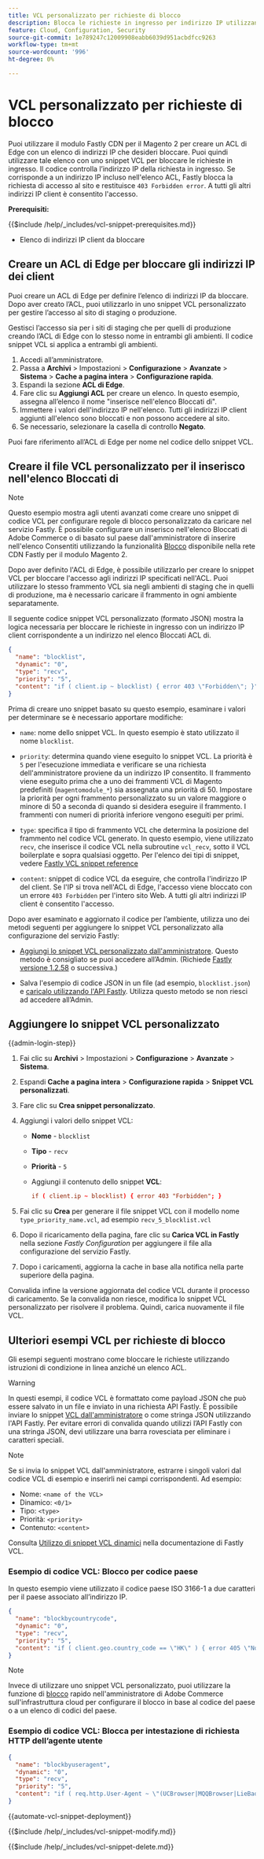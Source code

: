 ```yaml
---
title: VCL personalizzato per richieste di blocco
description: Blocca le richieste in ingresso per indirizzo IP utilizzando un elenco di controllo di accesso (ACL) di Edge con uno snippet VCL personalizzato.
feature: Cloud, Configuration, Security
source-git-commit: 1e789247c12009908eabb6039d951acbdfcc9263
workflow-type: tm+mt
source-wordcount: '996'
ht-degree: 0%

---
```


# VCL personalizzato per richieste di blocco

Puoi utilizzare il modulo Fastly CDN per il Magento 2 per creare un ACL di Edge con un elenco di indirizzi IP che desideri bloccare. Puoi quindi utilizzare tale elenco con uno snippet VCL per bloccare le richieste in ingresso. Il codice controlla l’indirizzo IP della richiesta in ingresso. Se corrisponde a un indirizzo IP incluso nell&#39;elenco ACL, Fastly blocca la richiesta di accesso al sito e restituisce `403 Forbidden error`. A tutti gli altri indirizzi IP client è consentito l&#39;accesso.

**Prerequisiti:**

{{$include /help/_includes/vcl-snippet-prerequisites.md}}

- Elenco di indirizzi IP client da bloccare

## Creare un ACL di Edge per bloccare gli indirizzi IP dei client

Puoi creare un ACL di Edge per definire l’elenco di indirizzi IP da bloccare. Dopo aver creato l’ACL, puoi utilizzarlo in uno snippet VCL personalizzato per gestire l’accesso al sito di staging o produzione.

Gestisci l’accesso sia per i siti di staging che per quelli di produzione creando l’ACL di Edge con lo stesso nome in entrambi gli ambienti. Il codice snippet VCL si applica a entrambi gli ambienti.

1. Accedi all’amministratore.
1. Passa a **Archivi** > Impostazioni > **Configurazione** > **Avanzate** > **Sistema** > **Cache a pagina intera** > **Configurazione rapida**.
1. Espandi la sezione **ACL di Edge**.
1. Fare clic su **Aggiungi ACL** per creare un elenco. In questo esempio, assegna all’elenco il nome &quot;inserisce nell&#39;elenco Bloccati di&quot;.
1. Immettere i valori dell&#39;indirizzo IP nell&#39;elenco. Tutti gli indirizzi IP client aggiunti all&#39;elenco sono bloccati e non possono accedere al sito.
1. Se necessario, selezionare la casella di controllo **Negato**.

Puoi fare riferimento all’ACL di Edge per nome nel codice dello snippet VCL.

## Creare il file VCL personalizzato per il inserisco nell&#39;elenco Bloccati di

>[!NOTE]
>
>Questo esempio mostra agli utenti avanzati come creare uno snippet di codice VCL per configurare regole di blocco personalizzato da caricare nel servizio Fastly. È possibile configurare un inserisco nell&#39;elenco Bloccati di Adobe Commerce o di basato sul paese dall&#39;amministratore di inserire nell&#39;elenco Consentiti utilizzando la funzionalità [Blocco](https://github.com/fastly/fastly-magento2/blob/master/Documentation/Guides/BLOCKING.md) disponibile nella rete CDN Fastly per il modulo Magento 2.

Dopo aver definito l&#39;ACL di Edge, è possibile utilizzarlo per creare lo snippet VCL per bloccare l&#39;accesso agli indirizzi IP specificati nell&#39;ACL. Puoi utilizzare lo stesso frammento VCL sia negli ambienti di staging che in quelli di produzione, ma è necessario caricare il frammento in ogni ambiente separatamente.

Il seguente codice snippet VCL personalizzato (formato JSON) mostra la logica necessaria per bloccare le richieste in ingresso con un indirizzo IP client corrispondente a un indirizzo nel elenco Bloccati ACL di.

```json
{
  "name": "blocklist",
  "dynamic": "0",
  "type": "recv",
  "priority": "5",
  "content": "if ( client.ip ~ blocklist) { error 403 \"Forbidden\"; }"
}
```

Prima di creare uno snippet basato su questo esempio, esaminare i valori per determinare se è necessario apportare modifiche:

- `name`: nome dello snippet VCL. In questo esempio è stato utilizzato il nome `blocklist`.

- `priority`: determina quando viene eseguito lo snippet VCL. La priorità è `5` per l&#39;esecuzione immediata e verificare se una richiesta dell&#39;amministratore proviene da un indirizzo IP consentito. Il frammento viene eseguito prima che a uno dei frammenti VCL di Magento predefiniti (`magentomodule_*`) sia assegnata una priorità di 50. Impostare la priorità per ogni frammento personalizzato su un valore maggiore o minore di 50 a seconda di quando si desidera eseguire il frammento. I frammenti con numeri di priorità inferiore vengono eseguiti per primi.

- `type`: specifica il tipo di frammento VCL che determina la posizione del frammento nel codice VCL generato. In questo esempio, viene utilizzato `recv`, che inserisce il codice VCL nella subroutine `vcl_recv`, sotto il VCL boilerplate e sopra qualsiasi oggetto. Per l&#39;elenco dei tipi di snippet, vedere [Fastly VCL snippet reference](https://docs.fastly.com/api/config#api-section-snippet)

- `content`: snippet di codice VCL da eseguire, che controlla l&#39;indirizzo IP del client. Se l&#39;IP si trova nell&#39;ACL di Edge, l&#39;accesso viene bloccato con un errore `403 Forbidden` per l&#39;intero sito Web. A tutti gli altri indirizzi IP client è consentito l&#39;accesso.

Dopo aver esaminato e aggiornato il codice per l’ambiente, utilizza uno dei metodi seguenti per aggiungere lo snippet VCL personalizzato alla configurazione del servizio Fastly:

- [Aggiungi lo snippet VCL personalizzato dall&#39;amministratore](#add-the-custom-vcl-snippet). Questo metodo è consigliato se puoi accedere all’Admin. (Richiede [Fastly versione 1.2.58](fastly-configuration.md#upgrade-fastly-module) o successiva.)

- Salva l&#39;esempio di codice JSON in un file (ad esempio, `blocklist.json`) e [caricalo utilizzando l&#39;API Fastly](fastly-vcl-custom-snippets.md#manage-custom-vcl-snippets-using-the-api). Utilizza questo metodo se non riesci ad accedere all’Admin.

## Aggiungere lo snippet VCL personalizzato

{{admin-login-step}}

1. Fai clic su **Archivi** > Impostazioni > **Configurazione** > **Avanzate** > **Sistema**.

1. Espandi **Cache a pagina intera** > **Configurazione rapida** > **Snippet VCL personalizzati**.

1. Fare clic su **Crea snippet personalizzato**.

1. Aggiungi i valori dello snippet VCL:

   - **Nome** - `blocklist`

   - **Tipo** - `recv`

   - **Priorità** - `5`

   - Aggiungi il contenuto dello snippet **VCL**:

     ```conf
     if ( client.ip ~ blocklist) { error 403 "Forbidden"; }
     ```

1. Fai clic su **Crea** per generare il file snippet VCL con il modello nome `type_priority_name.vcl`, ad esempio `recv_5_blocklist.vcl`

1. Dopo il ricaricamento della pagina, fare clic su **Carica VCL in Fastly** nella sezione *Fastly Configuration* per aggiungere il file alla configurazione del servizio Fastly.

1. Dopo i caricamenti, aggiorna la cache in base alla notifica nella parte superiore della pagina.

Convalida infine la versione aggiornata del codice VCL durante il processo di caricamento. Se la convalida non riesce, modifica lo snippet VCL personalizzato per risolvere il problema. Quindi, carica nuovamente il file VCL.

## Ulteriori esempi VCL per richieste di blocco

Gli esempi seguenti mostrano come bloccare le richieste utilizzando istruzioni di condizione in linea anziché un elenco ACL.

>[!WARNING]
>
>In questi esempi, il codice VCL è formattato come payload JSON che può essere salvato in un file e inviato in una richiesta API Fastly. È possibile inviare lo snippet [VCL dall&#39;amministratore](#add-the-custom-vcl-snippet) o come stringa JSON utilizzando l&#39;API Fastly. Per evitare errori di convalida quando utilizzi l’API Fastly con una stringa JSON, devi utilizzare una barra rovesciata per eliminare i caratteri speciali.

>[!NOTE]
>Se si invia lo snippet VCL dall&#39;amministratore, estrarre i singoli valori dal codice VCL di esempio e inserirli nei campi corrispondenti. Ad esempio:
>- Nome: `<name of the VCL>`
>- Dinamico: `<0/1>`
>- Tipo: `<type>`
>- Priorità: `<priority>`
>- Contenuto: `<content>`

Consulta [Utilizzo di snippet VCL dinamici](https://docs.fastly.com/vcl/vcl-snippets/) nella documentazione di Fastly VCL.

### Esempio di codice VCL: Blocco per codice paese

In questo esempio viene utilizzato il codice paese ISO 3166-1 a due caratteri per il paese associato all’indirizzo IP.

```json
{
  "name": "blockbycountrycode",
  "dynamic": "0",
  "type": "recv",
  "priority": "5",
  "content": "if ( client.geo.country_code == \"HK\" ) { error 405 \"Not allowed\";}"
}
```

>[!NOTE]
>
>Invece di utilizzare uno snippet VCL personalizzato, puoi utilizzare la funzione di [blocco](https://github.com/fastly/fastly-magento2/blob/master/Documentation/Guides/BLOCKING.md) rapido nell&#39;amministratore di Adobe Commerce sull&#39;infrastruttura cloud per configurare il blocco in base al codice del paese o a un elenco di codici del paese.

### Esempio di codice VCL: Blocca per intestazione di richiesta HTTP dell’agente utente

```json
{
  "name": "blockbyuseragent",
  "dynamic": "0",
  "type": "recv",
  "priority": "5",
  "content": "if ( req.http.User-Agent ~ \"(UCBrowser|MQQBrowser|LieBaoFast|Mb2345Browser)\" ) {error 405 \"Not allowed\";}"
}
```

{{automate-vcl-snippet-deployment}}

{{$include /help/_includes/vcl-snippet-modify.md}}

{{$include /help/_includes/vcl-snippet-delete.md}}
